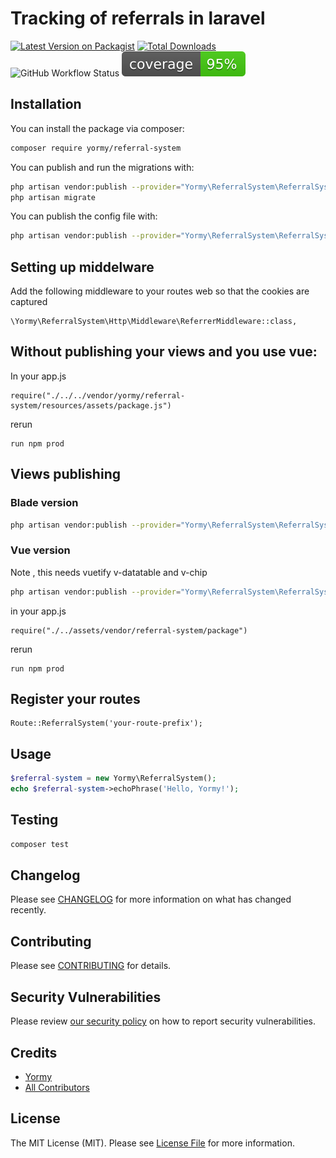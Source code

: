 # Tracking of referrals in laravel

[![Latest Version on Packagist](https://img.shields.io/packagist/v/yormy/referral-system.svg?style=flat-square)](https://packagist.org/packages/yormy/referral-system)
[![Total Downloads](https://img.shields.io/packagist/dt/yormy/referral-system.svg?style=flat-square)](https://packagist.org/packages/yormy/referral-system)
![GitHub Workflow Status](https://img.shields.io/github/workflow/status/facade/ignition/run-php-tests?label=Tests)
![Alt text](./coverage.svg)
## Installation


You can install the package via composer:

```bash
composer require yormy/referral-system
```

You can publish and run the migrations with:

```bash
php artisan vendor:publish --provider="Yormy\ReferralSystem\ReferralSystemServiceProvider" --tag="migrations"
php artisan migrate
```

You can publish the config file with:
```bash
php artisan vendor:publish --provider="Yormy\ReferralSystem\ReferralSystemServiceProvider" --tag="config"
```

## Setting up middelware
Add the following middleware to your routes web so that the cookies are captured
```
\Yormy\ReferralSystem\Http\Middleware\ReferrerMiddleware::class,
```

## Without publishing your views and you use vue:
In your app.js
```
require("./../../vendor/yormy/referral-system/resources/assets/package.js")
```
rerun
```
run npm prod
```

## Views publishing
### Blade version
```bash
php artisan vendor:publish --provider="Yormy\ReferralSystem\ReferralSystemServiceProvider" --tag="blade"
```

### Vue version
Note , this needs vuetify v-datatable and v-chip
```bash
php artisan vendor:publish --provider="Yormy\ReferralSystem\ReferralSystemServiceProvider" --tag="vue"
```

in your app.js
```
require("./../assets/vendor/referral-system/package")
```

rerun
```
run npm prod
```


## Register your routes
```
Route::ReferralSystem('your-route-prefix');
```

## Usage

``` php
$referral-system = new Yormy\ReferralSystem();
echo $referral-system->echoPhrase('Hello, Yormy!');
```

## Testing

``` bash
composer test
```

## Changelog

Please see [CHANGELOG](CHANGELOG.md) for more information on what has changed recently.

## Contributing

Please see [CONTRIBUTING](.github/CONTRIBUTING.md) for details.

## Security Vulnerabilities

Please review [our security policy](../../security/policy) on how to report security vulnerabilities.

## Credits

- [Yormy](https://github.com/yormy)
- [All Contributors](../../contributors)

## License

The MIT License (MIT). Please see [License File](LICENSE.md) for more information.
